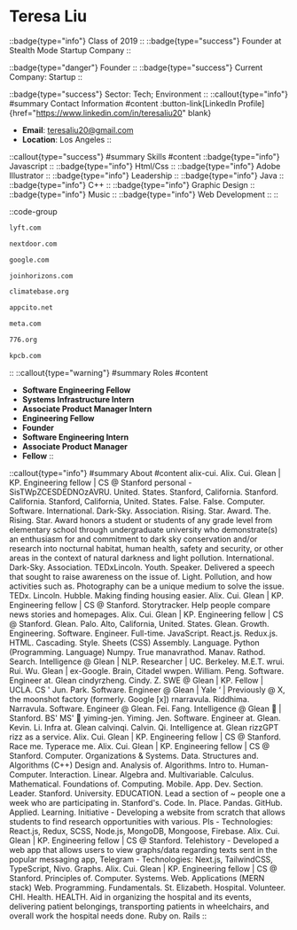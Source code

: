 # Teresa Liu
::badge{type="info"}
Class of 2019
::
::badge{type="success"}
Founder at Stealth Mode Startup Company
::

::badge{type="danger"}
Founder
::
::badge{type="success"}
Current Company: Startup
::

::badge{type="success"}
Sector: Tech; Environment
::
::callout{type="info"}
#summary
Contact Information
#content
:button-link[LinkedIn Profile]{href="https://www.linkedin.com/in/teresaliu20" blank}
- **Email**: teresaliu20@gmail.com
- **Location**: Los Angeles
::

::callout{type="success"}
#summary
Skills
#content
::badge{type="info"}
Javascript
::
::badge{type="info"}
Html/Css
::
::badge{type="info"}
Adobe Illustrator
::
::badge{type="info"}
Leadership
::
::badge{type="info"}
Java
::
::badge{type="info"}
C++
::
::badge{type="info"}
Graphic Design
::
::badge{type="info"}
Music
::
::badge{type="info"}
Web Development
::
::

::code-group
```bash [Lyft]
lyft.com
```
```bash [Nextdoor]
nextdoor.com
```
```bash [Google]
google.com
```
```bash [Horizons]
joinhorizons.com
```
```bash [Climatebase]
climatebase.org
```
```bash [Stealth Mode Startup Company]
appcito.net
```
```bash [Meta]
meta.com
```
```bash [776 Foundation]
776.org
```
```bash [Kleiner Perkins Caufield & Byers]
kpcb.com
```
::
::callout{type="warning"}
#summary
Roles
#content
- **Software Engineering Fellow**
- **Systems Infrastructure Intern**
- **Associate Product Manager Intern**
- **Engineering Fellow**
- **Founder**
- **Software Engineering Intern**
- **Associate Product Manager**
- **Fellow**
::

::callout{type="info"}
#summary
About
#content
alix-cui. Alix. Cui. Glean | KP. Engineering fellow | CS @ Stanford personal -SisTWpZCESDEDNOzAVRU. United. States. Stanford, California. Stanford. California. Stanford, California, United. States. False. False. Computer. Software. International. Dark-Sky. Association. Rising. Star. Award. The. Rising. Star. Award honors a student or students of any grade level from elementary school through undergraduate university who demonstrate(s) an enthusiasm for and commitment to dark sky conservation and/or research into nocturnal habitat, human health, safety and security, or other areas in the context of natural darkness and light pollution. International. Dark-Sky. Association. TEDxLincoln. Youth. Speaker. Delivered a speech that sought to raise awareness on the issue of. Light. Pollution, and how activities such as. Photography can be a unique medium to solve the issue. TEDx. Lincoln. Hubble. Making finding housing easier. Alix. Cui. Glean | KP. Engineering fellow | CS @ Stanford. Storytracker. Help people compare news stories and homepages. Alix. Cui. Glean | KP. Engineering fellow | CS @ Stanford. Glean. Palo. Alto, California, United. States. Glean. Growth. Engineering. Software. Engineer. Full-time. JavaScript. React.js. Redux.js. HTML. Cascading. Style. Sheets (CSS) Assembly. Language. Python (Programming. Language) Numpy. True manavrathod. Manav. Rathod. Search. Intelligence @ Glean | NLP. Researcher | UC. Berkeley. M.E.T. wrui. Rui. Wu. Glean | ex-Google. Brain, Citadel wwpen. William. Peng. Software. Engineer at. Glean cindyrzheng. Cindy. Z. SWE @ Glean | KP. Fellow | UCLA. CS ' Jun. Park. Software. Engineer @ Glean | Yale ‘ | Previously @ X, the moonshot factory (formerly. Google [x]) rnarravula. Riddhima. Narravula. Software. Engineer @ Glean. Fei. Fang. Intelligence @ Glean 🔎 | Stanford. BS' MS' 🌲 yiming-jen. Yiming. Jen. Software. Engineer at. Glean. Kevin. Li. Infra at. Glean calvinqi. Calvin. Qi. Intelligence at. Glean rizzGPT rizz as a service. Alix. Cui. Glean | KP. Engineering fellow | CS @ Stanford. Race me. Typerace me. Alix. Cui. Glean | KP. Engineering fellow | CS @ Stanford. Computer. Organizations & Systems. Data. Structures and. Algorithms (C++) Design and. Analysis of. Algorithms. Intro to. Human-Computer. Interaction. Linear. Algebra and. Multivariable. Calculus. Mathematical. Foundations of. Computing. Mobile. App. Dev. Section. Leader. Stanford. University. EDUCATION. Lead a section of ~ people one a week who are participating in. Stanford's. Code. In. Place. Pandas. GitHub. Applied. Learning. Initiative - Developing a website from scratch that allows students to find research opportunities with various. PIs - Technologies: React.js, Redux, SCSS, Node.js, MongoDB, Mongoose, Firebase. Alix. Cui. Glean | KP. Engineering fellow | CS @ Stanford. Telehistory - Developed a web app that allows users to view graphs/data regarding texts sent in the popular messaging app, Telegram - Technologies: Next.js, TailwindCSS, TypeScript, Nivo. Graphs. Alix. Cui. Glean | KP. Engineering fellow | CS @ Stanford. Principles of. Computer. Systems. Web. Applications (MERN stack) Web. Programming. Fundamentals. St. Elizabeth. Hospital. Volunteer. CHI. Health. HEALTH. Aid in organizing the hospital and its events, delivering patient belongings, transporting patients in wheelchairs, and overall work the hospital needs done. Ruby on. Rails
::
